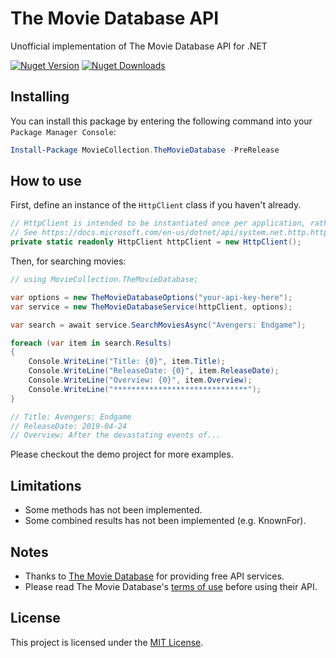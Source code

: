 ﻿# The Movie Database API
Unofficial implementation of The Movie Database API for .NET

[![Nuget Version][nuget-shield]][nuget]
[![Nuget Downloads][nuget-shield-dl]][nuget]

## Installing
You can install this package by entering the following command into your `Package Manager Console`:
```powershell
Install-Package MovieCollection.TheMovieDatabase -PreRelease
```

## How to use
First, define an instance of the `HttpClient` class if you haven't already.
```csharp
// HttpClient is intended to be instantiated once per application, rather than per-use.
// See https://docs.microsoft.com/en-us/dotnet/api/system.net.http.httpclient
private static readonly HttpClient httpClient = new HttpClient();
```

Then, for searching movies:

```csharp
// using MovieCollection.TheMovieDatabase;

var options = new TheMovieDatabaseOptions("your-api-key-here");
var service = new TheMovieDatabaseService(httpClient, options);

var search = await service.SearchMoviesAsync("Avengers: Endgame");

foreach (var item in search.Results)
{
    Console.WriteLine("Title: {0}", item.Title);
    Console.WriteLine("ReleaseDate: {0}", item.ReleaseDate);
    Console.WriteLine("Overview: {0}", item.Overview);
    Console.WriteLine("******************************");
}

// Title: Avengers: Endgame
// ReleaseDate: 2019-04-24
// Overview: After the devastating events of...
```

Please checkout the demo project for more examples.

## Limitations
- Some methods has not been implemented. 
- Some combined results has not been implemented (e.g. KnownFor).

## Notes
- Thanks to [The Movie Database][tmdb] for providing free API services. 
- Please read The Movie Database's [terms of use][tmdb-terms] before using their API.

## License
This project is licensed under the [MIT License](LICENSE).

[nuget]: https://www.nuget.org/packages/MovieCollection.TheMovieDatabase
[nuget-shield]: https://img.shields.io/nuget/v/MovieCollection.TheMovieDatabase.svg?label=Release
[nuget-shield-dl]: https://img.shields.io/nuget/dt/MovieCollection.TheMovieDatabase?label=Downloads&color=red

[tmdb]: https://www.themoviedb.org
[tmdb-terms]: https://www.themoviedb.org/documentation/api/terms-of-use